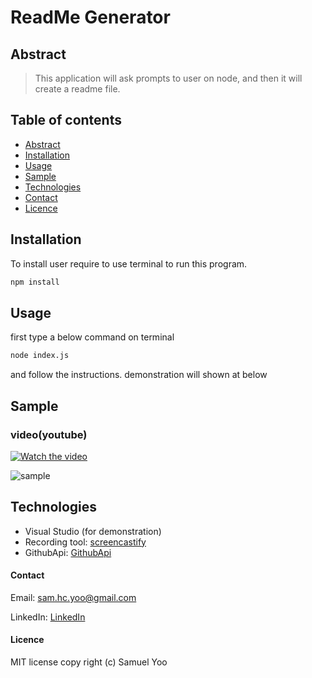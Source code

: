 # ReadMe Generator
## Abstract
> This application will ask prompts to user on node, and then it will create a readme file.

## Table of contents
* [Abstract](#Abstract)
* [Installation](#Installation)
* [Usage](#Usage)
* [Sample](#Sample)
* [Technologies](#Technologies)
* [Contact](#Contact)
* [Licence](#Licence)

## Installation

To install user require to use terminal to run this program.
 

```sh
npm install

```


## Usage
 
first type a below command on terminal
```sh
node index.js

```
and follow the instructions.
demonstration will shown at below


## Sample
### video(youtube)
[![Watch the video](https://img.youtube.com/vi/GgRtGaOzNYE/0.jpg)](https://youtu.be/GgRtGaOzNYE)



![sample](Assets/demo.gif)


## Technologies

* Visual Studio (for demonstration)
* Recording tool: [screencastify](https://www.screencastify.com/)
* GithubApi: [GithubApi](https://api.github.com/)


#### Contact
Email: sam.hc.yoo@gmail.com

LinkedIn: [LinkedIn](https://www.linkedin.com/in/samuel-hc-yoo)


#### Licence
MIT license
copy right (c) Samuel Yoo
